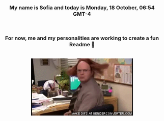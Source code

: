 


<div align="center">
<h3 >My name is Sofia and today is Monday, 18 October, 06:54 GMT-4</h3><br>
<h3 >For now, me and my personalities are working to create a fun Readme 👋
</h3><br>
<img src='img/dwight.gif' alt='working...'/>
</div>
